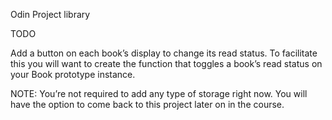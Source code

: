 Odin Project library

TODO

Add a button on each book’s display to change its read status.
        To facilitate this you will want to create the function that toggles a book’s read status on your Book prototype instance.
        

NOTE: You’re not required to add any type of storage right now. You will have the option to come back to this project later on in the course.
